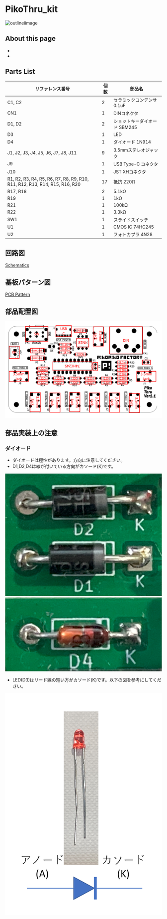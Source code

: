 # PikoThru_kit

![outlineiimage](/image/pikothru.png)

## About this page
- 
- 

## Parts List

| リファレンス番号 | 個数 | 部品名 |
| ---------------- | ---- | -------|
|C1, C2|2|セラミックコンデンサ 0.1uF|
|CN1|1|DINコネクタ|
|D1, D2|2|ショットキーダイオード SBM245|
|D3|1|LED|
|D4|1|ダイオード 1N914|
|J1, J2, J3, J4, J5, J6, J7, J8, J11|9|3.5mmステレオジャック|
|J9|1|USB Type-C コネクタ|
|J10|1|JST XHコネクタ|
|R1, R2, R3, R4, R5, R6, R7, R8, R9, R10, R11, R12, R13, R14, R15, R16, R20|17|抵抗 220Ω|
|R17, R18|2|5.1kΩ|
|R19|1|1kΩ|
|R21|1|100kΩ|
|R22|1|3.3kΩ|
|SW1|1|スライドスイッチ|
|U1|1|CMOS IC 74HC245|
|U2|1|フォトカプラ 4N28|

## 回路図

[Schematics](/hardware/pikothru-schematic.pdf)

## 基板パターン図

[PCB Pattern](/hardware/pikothru-pattern.pdf)

## 部品配置図

![PartsPlacementChart](/image/pikothru-parts-place.png)

## 部品実装上の注意
### ダイオード
- ダイオードは極性があります。方向に注意してください。
- D1,D2,D4は線が付いている方向がカソード(K)です。

![PartsPlacementImage](/image/d1d2.jpg)
![PartsPlacementImage](/image/d4.jpg)

- LED(D3)はリード線の短い方がカソード(K)です。以下の図を参考にしてください。

![PartsPlacementImage](/image/diode.PNG)



